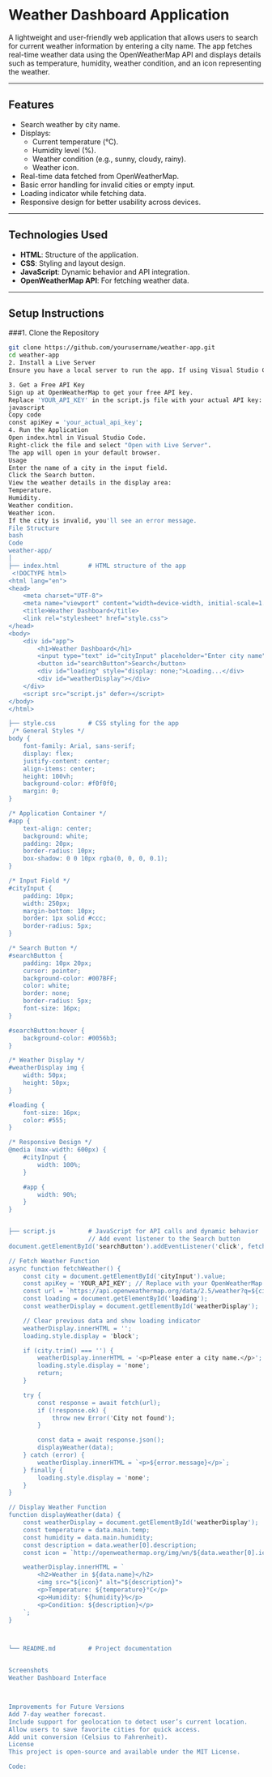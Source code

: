 # Weather Dashboard Application

A lightweight and user-friendly web application that allows users to search for current weather information by entering a city name. The app fetches real-time weather data using the OpenWeatherMap API and displays details such as temperature, humidity, weather condition, and an icon representing the weather.

---

## Features
- Search weather by city name.
- Displays:
  - Current temperature (°C).
  - Humidity level (%).
  - Weather condition (e.g., sunny, cloudy, rainy).
  - Weather icon.
- Real-time data fetched from OpenWeatherMap.
- Basic error handling for invalid cities or empty input.
- Loading indicator while fetching data.
- Responsive design for better usability across devices.

---

## Technologies Used
- **HTML**: Structure of the application.
- **CSS**: Styling and layout design.
- **JavaScript**: Dynamic behavior and API integration.
- **OpenWeatherMap API**: For fetching weather data.

---

## Setup Instructions

###1. Clone the Repository
```bash
git clone https://github.com/yourusername/weather-app.git
cd weather-app
2. Install a Live Server
Ensure you have a local server to run the app. If using Visual Studio Code, install the Live Server Extension.

3. Get a Free API Key
Sign up at OpenWeatherMap to get your free API key.
Replace 'YOUR_API_KEY' in the script.js file with your actual API key:
javascript
Copy code
const apiKey = 'your_actual_api_key';
4. Run the Application
Open index.html in Visual Studio Code.
Right-click the file and select "Open with Live Server".
The app will open in your default browser.
Usage
Enter the name of a city in the input field.
Click the Search button.
View the weather details in the display area:
Temperature.
Humidity.
Weather condition.
Weather icon.
If the city is invalid, you'll see an error message.
File Structure
bash
Code
weather-app/
│
├── index.html        # HTML structure of the app
 <!DOCTYPE html>
<html lang="en">
<head>
    <meta charset="UTF-8">
    <meta name="viewport" content="width=device-width, initial-scale=1.0">
    <title>Weather Dashboard</title>
    <link rel="stylesheet" href="style.css">
</head>
<body>
    <div id="app">
        <h1>Weather Dashboard</h1>
        <input type="text" id="cityInput" placeholder="Enter city name">
        <button id="searchButton">Search</button>
        <div id="loading" style="display: none;">Loading...</div>
        <div id="weatherDisplay"></div>
    </div>
    <script src="script.js" defer></script>
</body>
</html>

├── style.css         # CSS styling for the app
 /* General Styles */
body {
    font-family: Arial, sans-serif;
    display: flex;
    justify-content: center;
    align-items: center;
    height: 100vh;
    background-color: #f0f0f0;
    margin: 0;
}

/* Application Container */
#app {
    text-align: center;
    background: white;
    padding: 20px;
    border-radius: 10px;
    box-shadow: 0 0 10px rgba(0, 0, 0, 0.1);
}

/* Input Field */
#cityInput {
    padding: 10px;
    width: 250px;
    margin-bottom: 10px;
    border: 1px solid #ccc;
    border-radius: 5px;
}

/* Search Button */
#searchButton {
    padding: 10px 20px;
    cursor: pointer;
    background-color: #007BFF;
    color: white;
    border: none;
    border-radius: 5px;
    font-size: 16px;
}

#searchButton:hover {
    background-color: #0056b3;
}

/* Weather Display */
#weatherDisplay img {
    width: 50px;
    height: 50px;
}

#loading {
    font-size: 16px;
    color: #555;
}

/* Responsive Design */
@media (max-width: 600px) {
    #cityInput {
        width: 100%;
    }

    #app {
        width: 90%;
    }
}


├── script.js         # JavaScript for API calls and dynamic behavior
                      // Add event listener to the Search button
document.getElementById('searchButton').addEventListener('click', fetchWeather);

// Fetch Weather Function
async function fetchWeather() {
    const city = document.getElementById('cityInput').value;
    const apiKey = 'YOUR_API_KEY'; // Replace with your OpenWeatherMap API key
    const url = `https://api.openweathermap.org/data/2.5/weather?q=${city}&appid=${apiKey}&units=metric`;
    const loading = document.getElementById('loading');
    const weatherDisplay = document.getElementById('weatherDisplay');

    // Clear previous data and show loading indicator
    weatherDisplay.innerHTML = '';
    loading.style.display = 'block';

    if (city.trim() === '') {
        weatherDisplay.innerHTML = '<p>Please enter a city name.</p>';
        loading.style.display = 'none';
        return;
    }

    try {
        const response = await fetch(url);
        if (!response.ok) {
            throw new Error('City not found');
        }

        const data = await response.json();
        displayWeather(data);
    } catch (error) {
        weatherDisplay.innerHTML = `<p>${error.message}</p>`;
    } finally {
        loading.style.display = 'none';
    }
}

// Display Weather Function
function displayWeather(data) {
    const weatherDisplay = document.getElementById('weatherDisplay');
    const temperature = data.main.temp;
    const humidity = data.main.humidity;
    const description = data.weather[0].description;
    const icon = `http://openweathermap.org/img/wn/${data.weather[0].icon}.png`;

    weatherDisplay.innerHTML = `
        <h2>Weather in ${data.name}</h2>
        <img src="${icon}" alt="${description}">
        <p>Temperature: ${temperature}°C</p>
        <p>Humidity: ${humidity}%</p>
        <p>Condition: ${description}</p>
    `;
}



└── README.md         # Project documentation


Screenshots
Weather Dashboard Interface



Improvements for Future Versions
Add 7-day weather forecast.
Include support for geolocation to detect user’s current location.
Allow users to save favorite cities for quick access.
Add unit conversion (Celsius to Fahrenheit).
License
This project is open-source and available under the MIT License.

Code:







